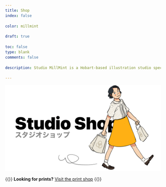 ```yaml
---
title: Shop
index: false

color: millmint

draft: true

toc: false
type: blank
comments: false

description: Studio MillMint is a Hobart-based illustration studio specialising in utopian fiction.

---
```

<div class="shop-title">
  <img stye="pointer-events: none; cursor: default;" src="/images/mastheads/shop/shop.png">
</div>

{{<note>}}
**Looking for prints?** [Visit the print shop](https://www.inprnt.com/gallery/melonkony/)
{{</note>}}

<br>

<script async
  src="https://js.stripe.com/v3/buy-button.js">
</script>

<div>
  <stripe-buy-button
    buy-button-id="buy_btn_1NZmTBAKkJE9EkvQ4irnIAlN"
    publishable-key="pk_test_51JldQuAKkJE9EkvQV6ihCKQOjEtO0caniF3R4OVY8adlwSO7G8e4dDeGy5DBajXEjtbsMVdor1kEv9kgt6VYV1My00GAbW0dJU"
  >
  </stripe-buy-button>
</div>

<!--<div id="my-store-70111085"></div>
<div>
<script data-cfasync="false" type="text/javascript" src="https://app.ecwid.com/script.js?70111085&data_platform=code&data_date=2022-01-17" charset="utf-8"></script><script type="text/javascript"> xProductBrowser("categoriesPerRow=3","views=grid(20,3) list(60) table(60)","categoryView=grid","searchView=list","id=my-store-70111085");</script>
</div>-->

<!--<div class="shop-grid">
  <a class="item" href="/shop/item/railway-shirt">
    <div class="card">
      <div class="card-img">
        <img src="https://images.millmint.net/images/mastheads/studiomillmint.png">
      </div>
      <h1>Zelda Electric Railway</h1>
      <h2>Tee Shirt</h2>
      <h3>US$25.00</h3>
    </div>
  </a>

  <a class="item" href="/shop/item/railway-shirt">
    <div class="card">
      <div class="card-img">
        <img src="https://images.millmint.net/images/sketches/studiomillmint.png">
      </div>
      <h1>Studio MillMint Tote</h1>
      <h2>Tote Bag</h2>
      <h3>US$20.00</h3>
    </div>
  </a>-->

<style>
.page-meta {
  display: none;
}

article a:hover{
  filter: none;
}

@media screen {
      div#external-portfolio .product-grid {
          clear: right;
          font-family: sans-serif;
          width: 100%;
          box-sizing: border-box;
          -webkit-box-sizing: border-box;
          -moz-box-sizing: border-box;
          font-size: 0;
          margin-top: 0px;
      }
  }
</style>
